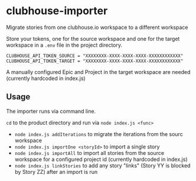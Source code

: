 # clubhouse-importer
Migrate stories from one clubhouse.io workspace to a different workspace

Store your tokens, one for the source workspace and one for the target workspace in a `.env` file in the project directory.
```
CLUBHOUSE_API_TOKEN_SOURCE = "XXXXXXXX-XXXX-XXXX-XXXX-XXXXXXXXXXXX"
CLUBHOUSE_API_TOKEN_TARGET = "XXXXXXXX-XXXX-XXXX-XXXX-XXXXXXXXXXXX"
```

A manually configured Epic and Project in the target workspace are needed (currently hardcoded in index.js)


## Usage
The importer runs via command line. 

`cd` to the product directory and run via `node index.js <func>`

* `node index.js addIterations` to migrate the iterations from the sourc workspace
* `node index.js importOne <storyId>` to import a single story
* `node index.js importAll` to import all stories from the source workspace for a configured project id (currently hardcoded in index.js)
* `node index.js linkStories` to add any story "links" (Story YY is blocked by Story ZZ) after an import is run

